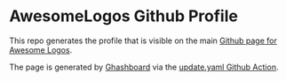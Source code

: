 # AwesomeLogos Github Profile

This repo generates the profile that is visible on the main [Github page for Awesome Logos](https://github.com/AwesomeLogos).

The page is generated by [Ghashboard](https://ghashboard.marcuse.info/) via the [update.yaml Github Action](.github/workflows/update.yaml).
